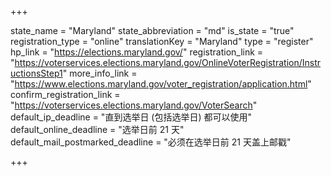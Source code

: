 +++

state_name = "Maryland"
state_abbreviation = "md"
is_state = "true"
registration_type = "online"
translationKey = "Maryland"
type = "register"
hp_link = "https://elections.maryland.gov/"
registration_link = "https://voterservices.elections.maryland.gov/OnlineVoterRegistration/InstructionsStep1"
more_info_link = "https://www.elections.maryland.gov/voter_registration/application.html"
confirm_registration_link = "https://voterservices.elections.maryland.gov/VoterSearch"
default_ip_deadline = "直到选举日 (包括选举日) 都可以使用"
default_online_deadline = "选举日前 21 天"
default_mail_postmarked_deadline = "必须在选举日前 21 天盖上邮戳"

+++